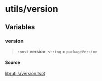 # utils/version

## Variables

### version

> `const` **version**: `string` = `packageVersion`

#### Source

[lib/utils/version.ts:3](https://github.com/PufferFinance/puffer-sdk/blob/23bbe3274bee6f0fa4d4691cb53f9f9b2a456bd9/lib/utils/version.ts#L3)
